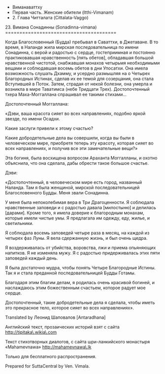 









* Виманаваттху
* Первая часть\. Женские обители \(Itthi\-Vimanam\)
* 2\. Глава Читталата \(Cittalata\-Vaggo\)


23\. Вимана Сонадинны \(Sonadinna\-vimana\)
\=\=\=\=\=\=\=\=\=\=\=\=\=\=\=\=\=\=\=\=\=\=\=\=\=\=\=\=\=\=\=\=\=\=\=\=\=\=\=



Когда Благословенный \(Будда\) пребывал в Саваттхи, в Джетаване\. В то время, в Наланде жила мирская последовательница по имени Сонадинна, с верой и радостью с сердце, гостеприимная и постоянно практиковавшая нравственность \[пять обетов\], обладавшая большой нравственной чистотой, снабжавшая монахов четырьмя необходимыми вещами и соблюдавшая восемь обетов в дни Упосатхи\. Она имела возможность слушать Дхамму, и усердно размышляя на о Четырех Благородных Истинах, сделав их ее темой для созерцания, она стала Вступившей в Поток\. Затем, страдая от некой болезни, она умерла и возникла в мире Таватимса \(небе Тридцати Трех\)\. Достопочтенный тхера Маха\-Моггаллана спрашивал ее такими стихами…


Достопочтенный Моггаллана:


«Дэви, ваша красота сияет во всех направлениях, подобно яркой звезде, по имени Осадхи\.


Какие заслуги привели к этому счастью?


Какие добродетельные дела вы совершили, когда вы были в человеческом мире, приобретя теперь эту красоту, которая сияет во всех направлениях, и получив все эти замечательные вещи?»


Эта богиня, была восхищена вопросом Араханта Моггалланы, и охотно объяснила, что она сделала, дабы обрести такое большое счастье\.


Дэви:


«Достопочтенный, в человеческом мире есть город, названный Наланда\. Там я была женщиной, мирской последовательницей Благословенного Будды\. Меня звали Сонадинна\.


У меня была непоколебимая вера в Три Драгоценности\. Я соблюдала нравственные заповеди и с радостью давала \[милостыню\] и делилась \[дарами\]\. Кроме того, я имела доверие к благородным монахам, которые имели чистые умы\. Я предлагала им одежду, еду, жилье, и светильники\.


Я соблюдала восемь заповедей четыре раза в месяц, на каждой из четырех фаз Луны\. Я вела сдержанную жизнь, и был очень щедра\.


Я воздерживалась от убийства, воровства, лжи и приема опьяняющих напитков\. Я не изменяла мужу\. Я с радостью придерживалась этих пяти заповедей каждый день\.


Я была достаточно мудра, чтобы понять Четыре Благородные Истины\. Так я и стала преданной последовательницей Будды Готамы\.


Благодаря этим благим делам, я родилась очень красивой богиней, и наслаждаюсь этим божественным счастьем, которое радует мое сердце\.


Достопочтенный, такие добродетельные дела я сделала, чтобы иметь это прекрасное тело, которое сияет во всех направлениях»\.



Translated by Леонид Шаповалов \[Antaradhana\]


Английский текст, прозаических историй взят с сайта <http://tipitaka\.wikia\.com>


Текст стихотворных диалогов, с сайта шри\-ланкийского монастыря «Mahamevnawa» <http://mahamevnawa\.lk>


Только для бесплатного распространения\.


Prepared for SuttaCentral by Ven\. Vimala\.






